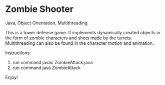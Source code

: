 Zombie Shooter
==========

Java, Object Orientation, Multithreading

This is a tower defense game. It implements dynamically created objects in the form of zombie characters and shots made by the turrets. Multithreading can also be found in the character motion and animation.

Instructions:

1. run command javac ZombieAttack.java
2. run command java ZombieAttack


Enjoy!

